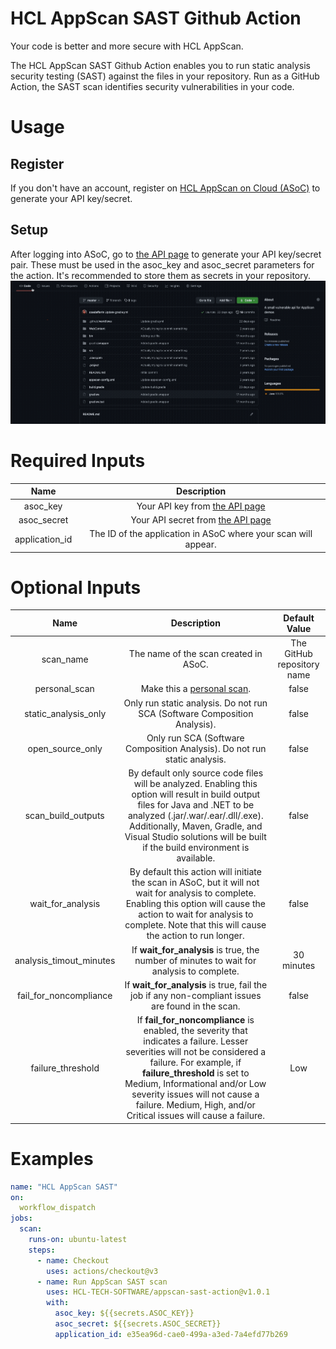 # HCL AppScan SAST Github Action
Your code is better and more secure with HCL AppScan.

The HCL AppScan SAST Github Action enables you to run static analysis security testing (SAST) against the files in your repository. Run as a GitHub Action, the SAST scan identifies security vulnerabilities in your code.

# Usage
## Register
If you don't have an account, register on [HCL AppScan on Cloud (ASoC)](https://www.hcltechsw.com/appscan/codesweep-for-github) to generate your API key/secret.

## Setup
After logging into ASoC, go to [the API page](https://cloud.appscan.com/main/settings) to generate your API key/secret pair. These must be used in the asoc_key and asoc_secret parameters for the action. It's recommended to store them as secrets in your repository.
   ![adingkeys_animation](img/keyAndSecret.gif)

# Required Inputs
| Name |   Description    |
|    :---:    |    :---:    |
| asoc_key | Your API key from [the API page](https://cloud.appscan.com/main/settings) |
| asoc_secret | Your API secret from [the API page](https://cloud.appscan.com/main/settings) |
| application_id | The ID of the application in ASoC where your scan will appear. |

# Optional Inputs
| Name | Description | Default Value |
|    :---:    |    :---:    |    :---:    |
| scan_name | The name of the scan created in ASoC. | The GitHub repository name |
| personal_scan | Make this a [personal scan](https://help.hcltechsw.com/appscan/ASoC/appseccloud_scans_personal.html). | false |
| static_analysis_only | Only run static analysis. Do not run SCA (Software Composition Analysis). | false |
| open_source_only | Only run SCA (Software Composition Analysis). Do not run static analysis. | false
| scan_build_outputs | By default only source code files will be analyzed. Enabling this option will result in build output files for Java and .NET to be analyzed (.jar/.war/.ear/.dll/.exe). Additionally, Maven, Gradle, and Visual Studio solutions will be built if the build environment is available. | false |
| wait_for_analysis | By default this action will initiate the scan in ASoC, but it will not wait for analysis to complete. Enabling this option will cause the action to wait for analysis to complete. Note that this will cause the action to run longer. | false |
| analysis_timout_minutes | If **wait_for_analysis** is true, the number of minutes to wait for analysis to complete. | 30 minutes |
| fail_for_noncompliance | If **wait_for_analysis** is true, fail the job if any non-compliant issues are found in the scan. | false |
| failure_threshold | If **fail_for_noncompliance** is enabled, the severity that indicates a failure. Lesser severities will not be considered a failure. For example, if **failure_threshold** is set to Medium, Informational and/or Low severity issues will not cause a failure. Medium, High, and/or Critical issues will cause a failure. | Low |

# Examples
```yaml
name: "HCL AppScan SAST"
on:
  workflow_dispatch
jobs:
  scan:
    runs-on: ubuntu-latest
    steps:
      - name: Checkout
        uses: actions/checkout@v3
      - name: Run AppScan SAST scan
        uses: HCL-TECH-SOFTWARE/appscan-sast-action@v1.0.1
        with:
          asoc_key: ${{secrets.ASOC_KEY}}
          asoc_secret: ${{secrets.ASOC_SECRET}}
          application_id: e35ea96d-cae0-499a-a3ed-7a4efd77b269
```
